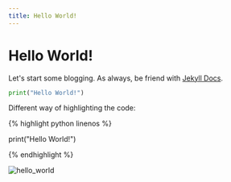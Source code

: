 ```yaml
---
title: Hello World!
---
```

# Hello World! 
Let's start some blogging. As always, be friend with [Jekyll Docs](https://jekyllrb.com/docs/). 


```python
print("Hello World!")
```

Different way of highlighting the code:

{% highlight python linenos %}

print("Hello World!")

{% endhighlight %}

![hello_world](https://images90.fotosik.pl/405/5d73a5e843952d5f.png)
